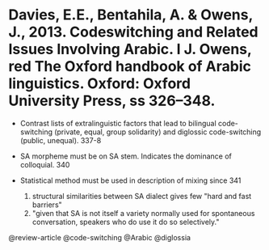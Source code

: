# Davies, E.E., Bentahila, A. & Owens, J., 2013. Codeswitching and Related Issues Involving Arabic. I J. Owens, red The Oxford handbook of Arabic linguistics. Oxford: Oxford University Press, ss 326–348.

- Contrast lists of extralinguistic factors that lead to bilingual code-switching (private, equal, group solidarity) and diglossic code-switching (public, unequal). 337-8

- SA morpheme must be on SA stem. Indicates the dominance of colloquial. 340

- Statistical method must be used in description of mixing since 341
  1. structural similarities between SA dialect gives few "hard and fast barriers"
  2. "given that SA is not itself a variety normally used for spontaneous conversation, speakers who do use it do so selectively."

@review-article
@code-switching
@Arabic
@diglossia
